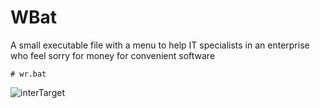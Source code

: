 # WBat
A small executable file with a menu to help IT specialists in an enterprise who feel sorry for money for convenient software

    # wr.bat
![interTarget](https://user-images.githubusercontent.com/17479884/117771094-8fd60980-b257-11eb-859f-f273ec0e4131.jpg)
